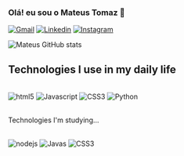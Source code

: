 ### Olá! eu sou o Mateus Tomaz 👋

[![Gmail](https://img.shields.io/badge/Gmail-D14836?style=for-the-badge&logo=gmail&logoColor=white
)](mateustomaz147@gmail.com)
[![Linkedin](https://img.shields.io/badge/LinkedIn-0077B5?style=for-the-badge&logo=linkedin&logoColor=white
)](https://www.linkedin.com/in/mateus-tomaz-270b30204/)
[![Instagram](https://img.shields.io/badge/Instagram-E4405F?style=for-the-badge&logo=instagram&logoColor=white
)](https://www.instagram.com/eu_tomaz/)

![Mateus GitHub stats](https://github-readme-stats.vercel.app/api?username=mateustomaz1&show_icons=true&theme=dracula)

## Technologies I use in my daily life

<div satyle = "display; inline_block"><br>
    <img aling = "center" alt = "html5" src = "https://img.shields.io/badge/HTML5-E34F26?style=for-the-badge&logo=html5&logoColor=white" /> 
    <img aling = "center" alt = "Javascript" src = "https://img.shields.io/badge/JavaScript-F7DF1E?style=for-the-badge&logo=javascript&logoColor=black" />
    <img aling = "center" alt = "CSS3" src = "https://img.shields.io/badge/CSS3-1572B6?style=for-the-badge&logo=css3&logoColor=white" />
    <img aling = "center" alt = "Python" src = "https://img.shields.io/badge/Python-3776AB?style=for-the-badge&logo=python&logoColor=white" />
</div><br>

Technologies I'm studying...

<div satyle = "display; inline_block"><br>
    <img aling = "center" alt = "nodejs" src = "https://img.shields.io/badge/Node.js-43853D?style=for-the-badge&logo=node.js&logoColor=white" /> 
    <img aling = "center" alt = "Javas" src = "https://img.shields.io/badge/Java-ED8B00?style=for-the-badge&logo=openjdk&logoColor=white" />
    <img aling = "center" alt = "CSS3" src = "https://img.shields.io/badge/React-20232A?style=for-the-badge&logo=react&logoColor=61DAFB" />
    
</div>
